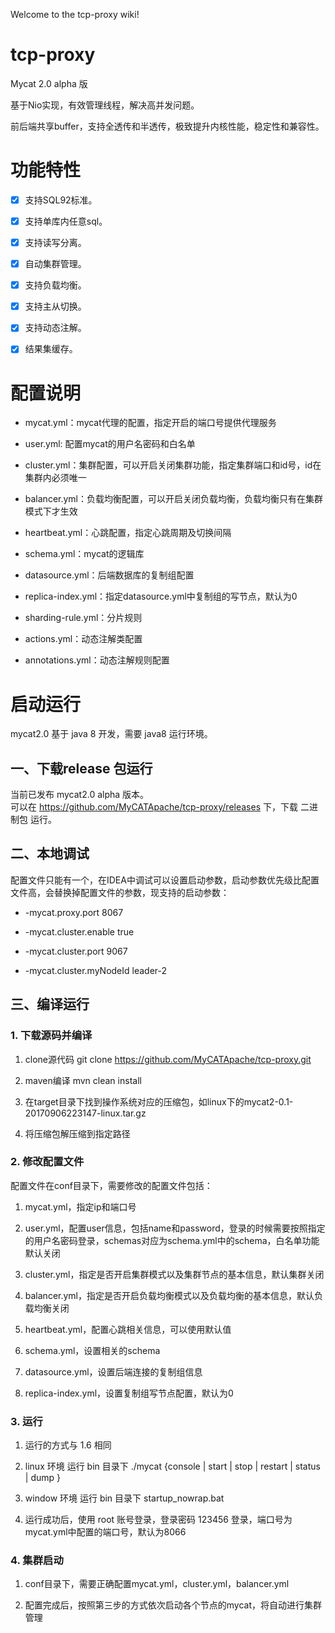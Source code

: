 Welcome to the tcp-proxy wiki!

# tcp-proxy
Mycat 2.0 alpha 版

基于Nio实现，有效管理线程，解决高并发问题。

前后端共享buffer，支持全透传和半透传，极致提升内核性能，稳定性和兼容性。





# 功能特性

- [x] 支持SQL92标准。

- [x] 支持单库内任意sql。

- [x] 支持读写分离。

- [x] 自动集群管理。

- [x] 支持负载均衡。

- [x] 支持主从切换。

- [x] 支持动态注解。

- [x] 结果集缓存。





# 配置说明

- mycat.yml：mycat代理的配置，指定开启的端口号提供代理服务

- user.yml: 配置mycat的用户名密码和白名单

- cluster.yml：集群配置，可以开启关闭集群功能，指定集群端口和id号，id在集群内必须唯一

- balancer.yml：负载均衡配置，可以开启关闭负载均衡，负载均衡只有在集群模式下才生效

- heartbeat.yml：心跳配置，指定心跳周期及切换间隔

- schema.yml：mycat的逻辑库

- datasource.yml：后端数据库的复制组配置

- replica-index.yml：指定datasource.yml中复制组的写节点，默认为0

- sharding-rule.yml：分片规则

- actions.yml：动态注解类配置

- annotations.yml：动态注解规则配置

# 启动运行
  mycat2.0  基于 java 8 开发，需要 java8 运行环境。

## 一、下载release 包运行
   当前已发布 mycat2.0 alpha 版本。  
   可以在 https://github.com/MyCATApache/tcp-proxy/releases 下，下载 二进制包 运行。

## 二、本地调试

配置文件只能有一个，在IDEA中调试可以设置启动参数，启动参数优先级比配置文件高，会替换掉配置文件的参数，现支持的启动参数：

- -mycat.proxy.port 8067

- -mycat.cluster.enable true

- -mycat.cluster.port 9067

- -mycat.cluster.myNodeId leader-2





## 三、编译运行

### 1. 下载源码并编译

1. clone源代码 git clone https://github.com/MyCATApache/tcp-proxy.git

2. maven编译 mvn clean install

3. 在target目录下找到操作系统对应的压缩包，如linux下的mycat2-0.1-20170906223147-linux.tar.gz

4. 将压缩包解压缩到指定路径





### 2. 修改配置文件

配置文件在conf目录下，需要修改的配置文件包括：

1. mycat.yml，指定ip和端口号

2. user.yml，配置user信息，包括name和password，登录的时候需要按照指定的用户名密码登录，schemas对应为schema.yml中的schema，白名单功能默认关闭

3. cluster.yml，指定是否开启集群模式以及集群节点的基本信息，默认集群关闭

4. balancer.yml，指定是否开启负载均衡模式以及负载均衡的基本信息，默认负载均衡关闭

5. heartbeat.yml，配置心跳相关信息，可以使用默认值

6. schema.yml，设置相关的schema

7. datasource.yml，设置后端连接的复制组信息

8. replica-index.yml，设置复制组写节点配置，默认为0


### 3. 运行

1. 运行的方式与 1.6 相同

2. linux 环境 运行 bin 目录下 ./mycat {console | start | stop | restart | status | dump }

3. window 环境 运行 bin 目录下 startup_nowrap.bat

4. 运行成功后，使用 root 账号登录，登录密码 123456 登录，端口号为mycat.yml中配置的端口号，默认为8066


### 4. 集群启动

1. conf目录下，需要正确配置mycat.yml，cluster.yml，balancer.yml

2. 配置完成后，按照第三步的方式依次启动各个节点的mycat，将自动进行集群管理  